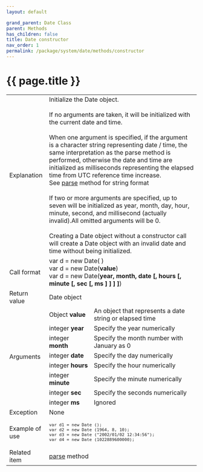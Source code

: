 ```yaml
---
layout: default

grand_parent: Date Class
parent: Methods
has_children: false
title: Date constructor
nav_order: 1
permalink: /package/system/date/methods/constructor
---
```

# {{ page.title }}


<table>
  <tr>
    <td>Explanation</td>
    <td colspan="2">Initialize the Date object.<br><br>If no arguments are taken, it will be initialized with the current date and time.<br><br>When one argument is specified, if the argument is a character string representing date / time, the same interpretation as the parse method is performed, otherwise the date and time are initialized as milliseconds representing the elapsed time from UTC reference time increase.<br>See <a href="/package/system/date/methods/parse">parse</a> method for string format<br><br>If two or more arguments are specified, up to seven will be initialized as year, month, day, hour, minute, second, and millisecond (actually invalid).All omitted arguments will be 0.<br><br>Creating a Date object without a constructor call will create a Date object with an invalid date and time without being initialized.</td>
  </tr>
  <tr>
    <td>Call format</td>
    <td colspan="2">var d = new Date( )<br>var d = new Date(<b>value</b>)<br>var d = new Date(<b>year, month, date [, hours [, minute [, sec [, ms ] ] ] ]</b>)</td>
  </tr>
  <tr>
    <td>Return value</td>
    <td colspan="2">Date object</td>
  </tr>  
  <tr>
    <td rowspan="8">Arguments</td>
    <td>Object <b>value</b></td>
    <td>An object that represents a date string or elapsed time</td>
  </tr>
  <tr>
    <td>integer <b>year</b></td>
    <td>Specify the year numerically</td>
  </tr>
  <tr>
    <td>integer <b>month</b></td>
    <td>Specify the month number with January as 0</td>
  </tr>
  <tr>
    <td>integer <b>date</b></td>
    <td>Specify the day numerically</td>
  </tr>
  <tr>
    <td>integer <b>hours</b></td>
    <td>Specify the hour numerically</td>
  </tr>
  <tr>
    <td>integer <b>minute</b></td>
    <td>Specify the minute numerically</td>
  </tr>
  <tr>
    <td>integer <b>sec</b></td>
    <td>Specify the seconds numerically</td>
  </tr>
    <tr>
    <td>integer <b>ms</b></td>
    <td>Ignored</td>
  </tr>
  <tr>
    <td>Exception</td>
    <td colspan="2">None</td>
  </tr>
  <tr>
    <td>Example of use</td>
    <td colspan="2"><code><pre>var d1 = new Date ();
var d2 = new Date (1964, 8, 10);
var d3 = new Date ("2002/01/02 12:34:56");
var d4 = new Date (1022889600000);</pre></code></td>
  </tr>
  <tr>
    <td>Related item</td>
    <td colspan="2"><a href="/package/system/date/methods/parse">parse</a> method</td>
  </tr>
</table>


